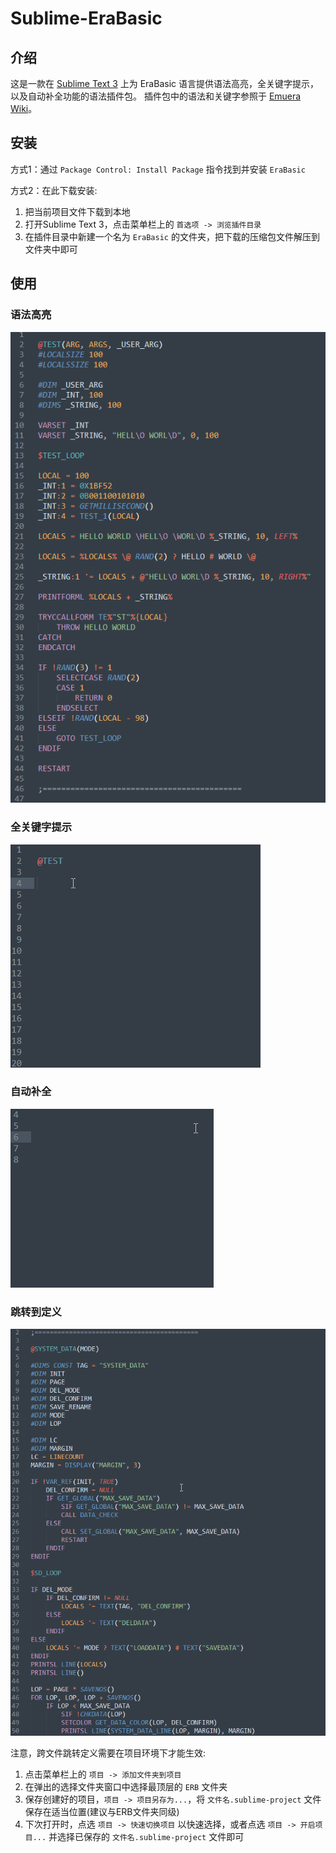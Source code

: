 # Sublime-EraBasic

## 介绍
这是一款在 [Sublime Text 3](http://www.sublimetext.com/) 上为 EraBasic 语言提供语法高亮，全关键字提示，以及自动补全功能的语法插件包。
插件包中的语法和关键字参照于 [Emuera Wiki](https://osdn.net/projects/emuera/wiki/FrontPage)。

## 安装
方式1：通过 `Package Control: Install Package` 指令找到并安装 `EraBasic`

方式2：在此下载安装:
1. 把当前项目文件下载到本地
2. 打开Sublime Text 3，点击菜单栏上的 `首选项 -> 浏览插件目录`
3. 在插件目录中新建一个名为 `EraBasic` 的文件夹，把下载的压缩包文件解压到文件夹中即可

## 使用

### 语法高亮
![](example_highlighting.png)


### 全关键字提示
![](example_full_keyword.gif)


### 自动补全
![](example_auto_complete.gif)


### 跳转到定义
![](example_goto_definition.gif)

注意，跨文件跳转定义需要在项目环境下才能生效:
1. 点击菜单栏上的 `项目 -> 添加文件夹到项目`
2. 在弹出的选择文件夹窗口中选择最顶层的 `ERB` 文件夹
3. 保存创建好的项目，`项目 -> 项目另存为...`，将 `文件名.sublime-project` 文件保存在适当位置(建议与ERB文件夹同级)
4. 下次打开时，点选 `项目 -> 快速切换项目` 以快速选择，或者点选 `项目 -> 开启项目...` 并选择已保存的 `文件名.sublime-project` 文件即可
